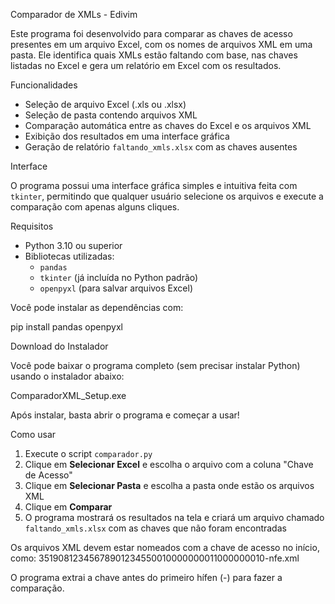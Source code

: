 Comparador de XMLs - Edivim

Este programa foi desenvolvido para comparar as chaves de acesso presentes em um arquivo Excel, 
com os nomes de arquivos XML em uma pasta. Ele identifica quais XMLs estão faltando com base, 
nas chaves listadas no Excel e gera um relatório em Excel com os resultados.

Funcionalidades

- Seleção de arquivo Excel (.xls ou .xlsx)
- Seleção de pasta contendo arquivos XML
- Comparação automática entre as chaves do Excel e os arquivos XML
- Exibição dos resultados em uma interface gráfica
- Geração de relatório `faltando_xmls.xlsx` com as chaves ausentes

Interface

O programa possui uma interface gráfica simples e intuitiva feita com `tkinter`, 
permitindo que qualquer usuário selecione os arquivos e execute a comparação com apenas alguns cliques.

Requisitos

- Python 3.10 ou superior
- Bibliotecas utilizadas:
  - `pandas`
  - `tkinter` (já incluída no Python padrão)
  - `openpyxl` (para salvar arquivos Excel)

Você pode instalar as dependências com:

pip install pandas openpyxl


Download do Instalador

Você pode baixar o programa completo (sem precisar instalar Python) usando o instalador abaixo:

ComparadorXML_Setup.exe

Após instalar, basta abrir o programa e começar a usar!

Como usar

1. Execute o script `comparador.py`
2. Clique em **Selecionar Excel** e escolha o arquivo com a coluna "Chave de Acesso"
3. Clique em **Selecionar Pasta** e escolha a pasta onde estão os arquivos XML
4. Clique em **Comparar**
5. O programa mostrará os resultados na tela e criará um arquivo chamado `faltando_xmls.xlsx` com as chaves que não foram encontradas

Os arquivos XML devem estar nomeados com a chave de acesso no início, como:
35190812345678901234550010000000011000000010-nfe.xml

O programa extrai a chave antes do primeiro hífen (-) para fazer a comparação.
